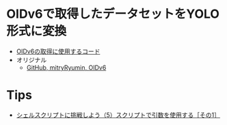 # OIDv6で取得したデータセットをYOLO形式に変換
- [OIDv6の取得に使用するコード](https://github.com/yarakigit/OIDv6)
 -  オリジナル 
    - [GitHub, mitryRyumin, OIDv6](https://github.com/DmitryRyumin/OIDv6)


# Tips
  - [シェルスクリプトに挑戦しよう（5）スクリプトで引数を使用する［その1］](https://atmarkit.itmedia.co.jp/ait/articles/1810/07/news001.html)